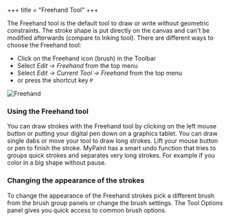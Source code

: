 +++
title = "Freehand Tool"
+++

The Freehand tool is the default tool to draw or write without geometric constraints. The stroke shape is put directly on the canvas and can't be modified afterwards (compare to Inking tool). 
There are different ways to choose the Freehand tool:
* Click on the Freehand icon (brush) in the Toolbar
* Select _Edit → Freehand_ from the top menu
* Select _Edit → Current Tool → Freehand_ from the top menu
* or press the shortcut key `P`

![Freehand](https://cloud.githubusercontent.com/assets/6949092/20893067/b8d5ad4c-bb10-11e6-8aec-3836f486e5a8.PNG)

### Using the Freehand tool
You can draw strokes with the Freehand tool by clicking on the left mouse button or putting your digital pen down on a graphics tablet. You can draw single dabs or move your tool to draw long strokes. Lift your mouse button or pen to finish the stroke. MyPaint has a smart undo function that tries to groups quick strokes and separates very long strokes. For example if you color in a big shape without pause.

### Changing the appearance of the strokes
To change the appearance of the Freehand strokes pick a different brush from the brush group panels or change the brush settings.
The Tool Options panel gives you quick access to common brush options.
